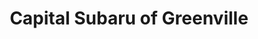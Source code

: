 ---
title: "Capital Subaru of Greenville"
url: /winterville/capital-subaru-of-greenville/
shop: car
---